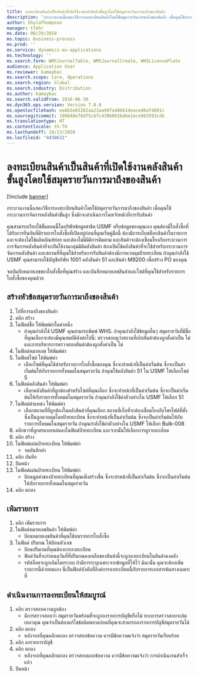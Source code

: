 ```yaml
---
title: ลงทะเบียนสินค้าเป็นสินค้าที่เปิดใช้งานคลังสินค้าขั้นสูงโดยใช้สมุดรายวันการมาถึงของสินค้า
description: 'กระบวนงานนี้แสดงวิธีการลงทะเบียนสินค้าโดยใช้สมุดรายวันการมาถึงของสินค้า เมื่อคุณใช้กระบวนการจัดการคลังสินค้าขั้นสูง '
author: ShylaThompson
manager: tfehr
ms.date: 08/29/2018
ms.topic: business-process
ms.prod: ''
ms.service: dynamics-ax-applications
ms.technology: ''
ms.search.form: WMSJournalTable, WMSJournalCreate, WHSLicensePlate
audience: Application User
ms.reviewer: kamaybac
ms.search.scope: Core, Operations
ms.search.region: Global
ms.search.industry: Distribution
ms.author: kamaybac
ms.search.validFrom: 2016-06-30
ms.dyn365.ops.version: Version 7.0.0
ms.openlocfilehash: ea8b5e03282aa21aa9dfa486b1deaced6af4601c
ms.sourcegitcommit: 199848e78df5cb7c439b001bdbe1ece963593cdb
ms.translationtype: HT
ms.contentlocale: th-TH
ms.lasthandoff: 10/13/2020
ms.locfileid: "4438631"
---
```

# <a name="register-items-for-an-advanced-warehousing-enabled-item-using-an-item-arrival-journal"></a>ลงทะเบียนสินค้าเป็นสินค้าที่เปิดใช้งานคลังสินค้าขั้นสูงโดยใช้สมุดรายวันการมาถึงของสินค้า

[!include [banner](../../includes/banner.md)]

กระบวนงานนี้แสดงวิธีการลงทะเบียนสินค้าโดยใช้สมุดรายวันการมาถึงของสินค้า เมื่อคุณใช้กระบวนการจัดการคลังสินค้าขั้นสูง  ซึ่งมักจะดำเนินการโดยเจ้าหน้าที่การรับสินค้า  

คุณสามารถเรียกใช้ขั้นตอนนี้ในบริษัทข้อมูลสาธิต USMF หรือข้อมูลของคุณเอง  คุณต้องมีใบสั่งซื้อที่ได้รับการยืนยันที่มีรายการใบสั่งซื้อที่เปิดอยู่ก่อนที่คุณเริ่มคู่มือนี้  ต้องมีการเก็บสต็อกสินค้าในรายการ และจะต้องไม่ใช้ผลิตภัณฑ์ย่อย และต้องไม่มีมิติการติดตาม  และสินค้าจะต้องเชื่อมโยงกับกระบวนการการจัดการคลังสินค้าที่จะเปิดใช้งานกลุ่มมิติคลังสินค้า  ต้องเปิดใช้คลังสินค้าที่จะใช้สำหรับกระบวนการจัดการคลังสินค้า และสถานที่ที่คุณใช้สำหรับการรับสินค้าต้องมีการควบคุมป้ายทะเบียน ถ้าคุณกำลังใช้ USMF คุณสามารถใช้บัญชีบริษัท 1001 คลังสินค้า 51 และสินค้า M9200 เพื่อสร้าง PO ของคุณ 

จดบันทึกหมายเลขของใบสั่งซื้อที่คุณสร้าง และบันทึกหมายเลขสินค้าและไซต์ที่คุณใช้สำหรับรายการใบสั่งซื้อของคุณด้วย


## <a name="create-an-item-arrival-journal-header"></a>สร้างหัวข้อสมุดรายวันการมาถึงของสินค้า
1. ไปที่การมาถึงของสินค้า
2. คลิก สร้าง
3. ในฟิลด์ชื่อ ให้พิมพ์ค่าใดค่าหนึ่ง
    * ถ้าคุณกำลังใช้ USMF คุณสามารถพิมพ์ WHS. ถ้าคุณกำลังใช้ข้อมูลอื่นๆ สมุดรายวันที่มีชื่อที่คุณเลือกจะต้องมีคุณสมบัติดังต่อไปนี้: ตรวจสอบดูว่าสถานที่เบิกสินค้าต้องถูกตั้งค่าเป็น ไม่ และการบริหารการตรวจสอบสินค้าต้องถูกตั้งค่าเป็น ไม่  
4. ในฟิลด์หมายเลข ให้พิมพ์ค่า
5. ในฟิลด์ไซต์ ให้พิมพ์ค่า
    * เลือกไซต์ที่คุณใช้สำหรับรายการใบสั่งซื้อของคุณ  ซึ่งจะทำหน้าที่เป็นค่าเริ่มต้น ซึ่งจะเป็นค่าเริ่มต้นให้กับรายการทั้งหมดในสมุดรายวัน ถ้าคุณใช้คลังสินค้า 51 ใน USMF ให้เลือกไซต์ 5  
6. ในฟิลด์คลังสินค้า ให้พิมพ์ค่า
    * เลือกคลังสินค้าที่ถูกต้องสำหรับไซต์ที่คุณเลือก ซึ่งจะทำหน้าที่เป็นค่าเริ่มต้น ซึ่งจะเป็นค่าเริ่มต้นให้กับรายการทั้งหมดในสมุดรายวัน ถ้าคุณกำลังใช้ค่าตัวอย่างใน USMF ให้เลือก 51  
7. ในฟิลด์ตำแหน่ง ให้พิมพ์ค่า
    * เลือกสถานที่ที่ถูกต้องในคลังสินค้าที่คุณเลือก สถานที่เก็บที่จะต้องเชื่อมโยงกับโพรไฟล์ที่ตั้ง ซึ่งเป็นถูกควบคุมโดยป้ายทะเบียน ซึ่งจะทำหน้าที่เป็นค่าเริ่มต้น ซึ่งจะเป็นค่าเริ่มต้นให้กับรายการทั้งหมดในสมุดรายวัน ถ้าคุณกำลังใช้ค่าตัวอย่างใน USMF ให้เลือก Bulk-008  
8. คลิกขวาที่ลูกศรแบบหล่นลงในฟิลด์ป้ายทะเบียน และจากนั้นให้เลือกการดูรายละเอียด
9. คลิก สร้าง
10. ในฟิลด์แผ่นป้ายทะเบียน ให้พิมพ์ค่า
    * จดบันทึกค่า  
11. คลิก บันทึก
12. ปิดหน้า
13. ในฟิลด์แผ่นป้ายทะเบียน ให้พิมพ์ค่า
    * ป้อนมูลค่าของป้ายทะเบียนที่คุณเพิ่งสร้างขึ้น  ซึ่งจะทำหน้าที่เป็นค่าเริ่มต้น ซึ่งจะเป็นค่าเริ่มต้นให้กับรายการทั้งหมดในสมุดรายวัน  
14. คลิก ตกลง

## <a name="add-a-line"></a>เพิมรายการ
1. คลิก เพิ่มรายการ
2. ในฟิลด์หมายเลขสินค้า ให้พิมพ์ค่า
    * ป้อนหมายเลขสินค้าที่คุณใช้บนรายการใบสั่งซื้อ  
3. ในฟิลด์ ปริมาณ ให้ป้อนตัวเลข
    * ป้อนปริมาณที่คุณต้องการลงทะเบียน  
    * ฟิลด์วันที่จะกำหนดวันที่ที่ปริมาณคงเหลือของสินค้านี้จะถูกลงทะเบียนในสินค้าคงคลัง  
    * รหัสล็อตจะถูกเติมโดยระบบ ถ้ามีการระบุเฉพาะจากข้อมูลที่ให้ไว้  มิฉะนั้น คุณจะต้องเพิ่มรายการนี้ด้วยตนเอง นี่เป็นฟิลด์บังคับที่ลิงค์การลงทะเบียนนี้กับรายการเอกสารต้นทางเฉพาะที่  

## <a name="complete-the-registration"></a>ดำเนินงานการลงทะเบียนให้สมบูรณ์
1. คลิก ตรวจสอบความถูกต้อง
    * มีการตรวจสอบว่า สมุดรายวันพร้อมที่จะถูกลงรายการบัญชีหรือไม่  หากการตรวจสอบจะล้มเหลวคุณ คุณจำเป็นต้องแก้ไขข้อผิดพลาดก่อนที่คุณจะสามารถลงรายการบัญชีสมุดรายวันได้  
2. คลิก ตกลง
    * หลังจากที่คุณคลิกตกลง ตรวจสอบข้อความ  ควรมีข้อความแจ้งว่า สมุดรายวันเรียบร้อย  
3. คลิก ลงรายการบัญชี
4. คลิก ตกลง
    * หลังจากที่คุณคลิกตกลง ตรวจสอบแถบข้อความ  ควรมีข้อความแจ้งว่า การดำเนินงานสำเร็จแล้ว  
5. ปิดหน้า

